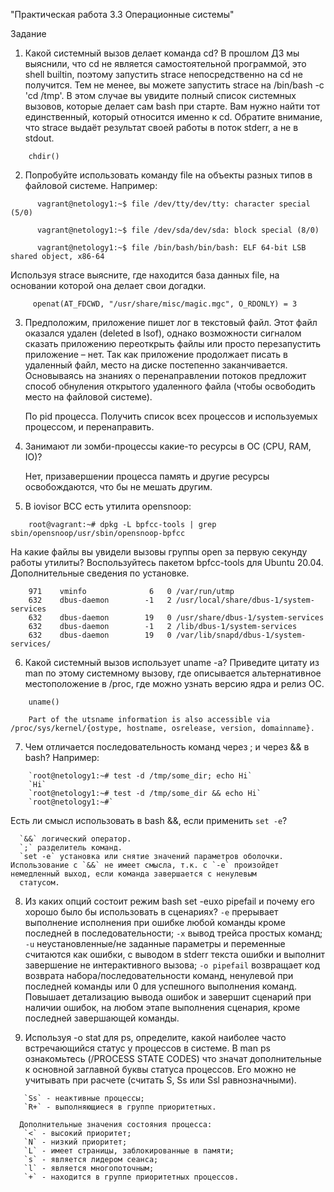    "Практическая работа 3.3 Операционные системы"

   Задание
1. Какой системный вызов делает команда cd?
   В прошлом ДЗ мы выяснили, что cd не является самостоятельной программой, это shell builtin, поэтому запустить strace непосредственно на cd не получится. Тем не менее, вы можете запустить
   strace на /bin/bash -c 'cd /tmp'. В этом случае вы увидите полный список системных вызовов, которые делает сам bash при старте.
   Вам нужно найти тот единственный, который относится именно к cd. Обратите внимание, что strace выдаёт результат своей работы в поток stderr, а не в stdout.

```
    chdir()

```
2. Попробуйте использовать команду file на объекты разных типов в файловой системе. Например:

```
      vagrant@netology1:~$ file /dev/tty/dev/tty: character special (5/0) 

      vagrant@netology1:~$ file /dev/sda/dev/sda: block special (8/0) 
 
      vagrant@netology1:~$ file /bin/bash/bin/bash: ELF 64-bit LSB shared object, x86-64 

```

   Используя strace выясните, где находится база данных file, на основании которой она делает свои догадки.

```
     openat(AT_FDCWD, "/usr/share/misc/magic.mgc", O_RDONLY) = 3

```

3. Предположим, приложение пишет лог в текстовый файл. Этот файл оказался удален (deleted в lsof), однако возможности сигналом сказать приложению переоткрыть файлы или просто перезапустить приложение – нет. Так как приложение продолжает писать в удаленный файл, место на диске постепенно заканчивается. Основываясь на знаниях о перенаправлении потоков предложит способ обнуления открытого удаленного файла (чтобы освободить место на файловой системе).
 
   По pid процесса. Получить список всех процессов и используемых процессом, и перенаправить. 

4. Занимают ли зомби-процессы какие-то ресурсы в ОС (CPU, RAM, IO)?
 
   Нет, призавершении процесса память и другие ресурсы освобождаются, что бы не мешать другим.

5. В iovisor BCC есть утилита opensnoop:

```
    root@vagrant:~# dpkg -L bpfcc-tools | grep sbin/opensnoop/usr/sbin/opensnoop-bpfcc

```

   На какие файлы вы увидели вызовы группы open за первую секунду работы утилиты? Воспользуйтесь пакетом bpfcc-tools для Ubuntu 20.04. Дополнительные сведения по установке.

```
    971    vminfo              6   0 /var/run/utmp 
    632    dbus-daemon        -1   2 /usr/local/share/dbus-1/system-services 
    632    dbus-daemon        19   0 /usr/share/dbus-1/system-services 
    632    dbus-daemon        -1   2 /lib/dbus-1/system-services 
    632    dbus-daemon        19   0 /var/lib/snapd/dbus-1/system-services/

```

6. Какой системный вызов использует uname -a? Приведите цитату из man по этому системному вызову, где описывается альтернативное местоположение в /proc, где можно узнать версию ядра и 
   релиз ОС.

```
    uname()

    Part of the utsname information is also accessible via /proc/sys/kernel/{ostype, hostname, osrelease, version, domainname}.
```

7. Чем отличается последовательность команд через ; и через && в bash? Например:

```
    `root@netology1:~# test -d /tmp/some_dir; echo Hi` 
    `Hi` 
    `root@netology1:~# test -d /tmp/some_dir && echo Hi`
    `root@netology1:~#`

```
   Есть ли смысл использовать в bash &&, если применить `set -e`?

 ```
   `&&` логический оператор. 
   `;` разделитель команд.
   `set -e` установка или снятие значений параметров оболочки. Использование с `&&` не имеет смысла, т.к. с `-e` произойдет немедленный выход, если команда завершается с ненулевым
   статусом.
 ```


8. Из каких опций состоит режим bash set -euxo pipefail и почему его хорошо было бы использовать в сценариях?
      `-e` прерывает выполнение исполнения при ошибке любой команды кроме последней в последовательности;
      `-x` вывод трейса простых команд;
      `-u` неустановленные/не заданные параметры и переменные считаются как ошибки, с выводом в stderr текста ошибки и выполнит завершение не интерактивного вызова;
      `-o pipefail` возвращает код возврата набора/последовательности команд, ненулевой при последней команды или 0 для успешного выполнения команд.
   Повышает детализацию вывода ошибок и завершит сценарий при наличии ошибок, на любом этапе выполнения сценария, кроме последней завершающей команды.

9. Используя -o stat для ps, определите, какой наиболее часто встречающийся статус у процессов в системе. 
   В man ps ознакомьтесь (/PROCESS STATE CODES) что значат дополнительные к основной заглавной буквы статуса процессов. 
   Его можно не учитывать при расчете (считать S, Ss или Ssl равнозначными).

```
   `Ss` - неактивные процессы; 
   `R+` - выполняющиеся в группе приоритетных. 

  Дополнительные значения состояния процесса: 
   `<` - высокий приоритет; 
   `N` - низкий приоритет; 
   `L` - имеет страницы, заблокированные в памяти;
   `s` - является лидером сеанса;
   `l` - является многопоточным; 
   `+` - находится в группе приоритетных процессов. 

```

